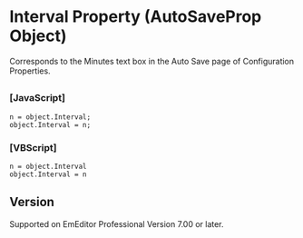 # Interval Property (AutoSaveProp Object)

Corresponds to the Minutes text box in the Auto Save page of Configuration Properties.

## 

### \[JavaScript\]

```
n = object.Interval;
object.Interval = n;
```

### \[VBScript\]

```
n = object.Interval
object.Interval = n
```

## Version

Supported on EmEditor Professional Version 7.00 or later.
